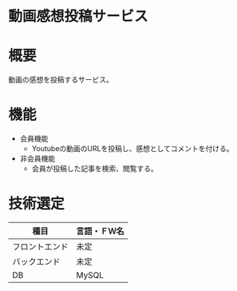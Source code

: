 # 動画感想投稿サービス

# 概要
動画の感想を投稿するサービス。  

# 機能
- 会員機能
  - Youtubeの動画のURLを投稿し、感想としてコメントを付ける。
- 非会員機能
  - 会員が投稿した記事を検索、閲覧する。

# 技術選定
|種目|言語・ＦＷ名|
|---|---|
|フロントエンド|未定|
|バックエンド|未定|
|DB|MySQL|
